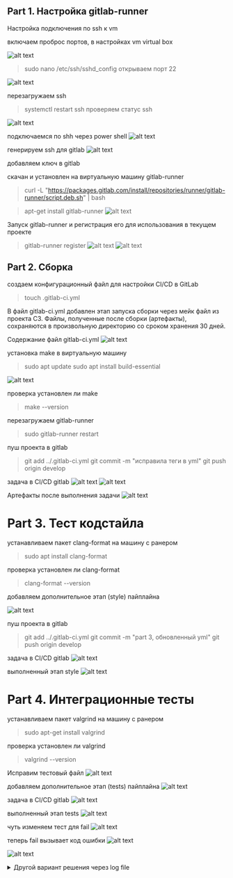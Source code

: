 ## Part 1. Настройка gitlab-runner

Настройка подключения по ssh к vm

включаем проброс портов, в настройках vm virtual box

![alt text](image-3.png)

> sudo nano /etc/ssh/sshd_config
открываем порт 22

![alt text](image-2.png)

перезагружаем ssh
> systemctl restart ssh
проверяем статус ssh

![alt text](image-1.png)

подключаемся по shh через power shell
![alt text](image-4.png)

генерируем ssh для gitlab
![alt text](image-5.png)

добавляем ключ в gitlab

cкачан и установлен на виртуальную машину gitlab-runner

> curl -L "https://packages.gitlab.com/install/repositories/runner/gitlab-runner/script.deb.sh" | bash

> apt-get install gitlab-runner
![alt text](image.png)  

Запуск gitlab-runner и регистрация его для использования в текущем проекте

> gitlab-runner register
![alt text](image-7.png)
![alt text](image-8.png)

## Part 2. Сборка

создаем конфигурационный файл для настройки CI/CD в GitLab
> touch .gitlab-ci.yml

В файл gitlab-ci.yml добавлен этап запуска сборки через мейк файл из проекта C3. Файлы, полученные после сборки (артефакты), сохраняются в произвольную директорию со сроком хранения 30 дней.

Содержание файл gitlab-ci.yml 
![alt text](image-9.png)

установка make в виртуальную машину
> sudo apt update
> sudo apt install build-essential

![alt text](image-10.png)

проверка установлен ли make
> make --version

перезагружаем gitlab-runner
> sudo gitlab-runner restart

пуш проекта в gitlab
> git add ../.gitlab-ci.yml
> git commit -m "исправила теги в yml"
> git push origin develop

задача в CI/CD gitlab
![alt text](image-11.png)
![alt text](image-12.png)

Артефакты после выполнения задачи
![alt text](image-13.png)

# Part 3. Тест кодстайла

устанавливаем пакет clang-format на машину с ранером

> sudo apt install clang-format

проверка установлен ли clang-format

> clang-format --version

добавляем дополнительное этап (style) пайплайна

![alt text](image-14.png)

пуш проекта в gitlab
> git add ../.gitlab-ci.yml
> git commit -m "part 3, обновленный yml"
> git push origin develop

задача в CI/CD gitlab
![alt text](image-15.png)

выполненный этап style
![alt text](image-16.png)

# Part 4. Интеграционные тесты

устанавливаем пакет valgrind на машину с ранером

> sudo apt-get install valgrind

проверка установлен ли valgrind

> valgrind --version

Исправим тестовый файл
![alt text](image-6.png)

добавляем дополнительное этап (tests) пайплайна
![alt text](image-17.png)

задача в CI/CD gitlab
![alt text](image-19.png)

выполненный этап tests
![alt text](image-18.png)

чуть изменяем тест для fail
![alt text](image-20.png)

теперь fail вызывает код ошибки
![alt text](image-21.png)

![alt text](image-22.png)

<details>
    <summary>Другой вариант решения через log file</summary>
    script:
    - cd src/cat
    - make test | tee test_output.log  # Запускаем тесты и сохраняем вывод в лог
    - make test
    - cd ../grep
    - make test | tee -a test_output.log  # Добавляем вывод тестов в тот же лог
    - |
      if grep -q "FAIL: 0" test_output.log; then
        echo "All tests passed."
      else
        echo "Tests failed!"
        exit 1
      fi
    - make test
</details>
